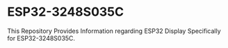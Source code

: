 # ESP32-3248S035C
This Repository Provides Information regarding ESP32 Display Specifically for ESP32-3248S035C. 
